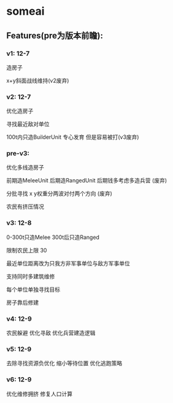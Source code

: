 # someai

## Features(pre为版本前瞻):


### v1: 12-7

造房子

x+y斜面战线维持(v2废弃)

### v2:  12-7

优化造房子

寻找最近敌对单位

100t内只造BuilderUnit 专心发育 但是容易被打(v3废弃)

### pre-v3:

优化多线造房子

前期造MeleeUnit 后期造RangedUnit 
后期钱多考虑多造兵营 (废弃)

分批寻找  x y权重分两波对付两个方向 (废弃)

农民有挤压情况


### v3: 12-8


0-300t只造Melee
300t后只造Ranged

限制农民上限 30

最近单位距离改为只我方非军事单位与敌方军事单位

支持同时多建筑维修

每个单位单独寻找目标

房子靠后修建
### v4: 12-9

农民躲避
优化寻敌
优化兵营建造逻辑
### v5: 12-9

去除寻找资源负优化
缩小等待位置
优化逃跑策略
### v6: 12-9
优化维修拥挤
修复人口计算